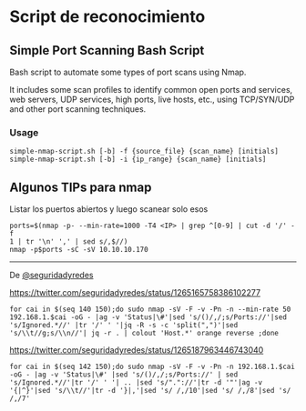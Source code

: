 # Script de reconocimiento
## Simple Port Scanning Bash Script

Bash script to automate some types of port scans using Nmap. 

It includes some scan profiles to identify common open ports and services, web servers, UDP services, high ports, live hosts, etc., using TCP/SYN/UDP and other port scanning techniques.

### Usage

    simple-nmap-script.sh [-b] -f {source_file} {scan_name} [initials]
    simple-nmap-script.sh [-b] -i {ip_range} {scan_name} [initials]

## Algunos TIPs para nmap

Listar los puertos abiertos y luego scanear solo esos 
```
ports=$(nmap -p- --min-rate=1000 -T4 <IP> | grep ^[0-9] | cut -d '/' -f
1 | tr '\n' ',' | sed s/,$//)
nmap -p$ports -sC -sV 10.10.10.170
```

---
De [@seguridadyredes](https://twitter.com/seguridadyredes)

https://twitter.com/seguridadyredes/status/1265165758386102277
```
for cai in $(seq 140 150);do sudo nmap -sV -F -v -Pn -n --min-rate 50 192.168.1.$cai -oG - |ag -v 'Status|\#'|sed 's/()/,/;s/Ports://'|sed 's/Ignored.*//' |tr '/' ' '|jq -R -s -c 'split(",")'|sed 's/\\t//g;s/\\n//'| jq -r . | colout 'Host.*' orange reverse ;done
```
https://twitter.com/seguridadyredes/status/1265187963446743040
```
for cai in $(seq 142 150);do sudo nmap -sV -F -v -Pn -n 192.168.1.$cai -oG - |ag -v 'Status|\#' |sed 's/()/,/;s/Ports://' | sed 's/Ignored.*//'|tr '/' ' '| .. |sed 's/"."://'|tr -d '"'|ag -v '{|^}'|sed 's/\\t//'|tr -d '}|,'|sed 's/ /,/10'|sed 's/ /,/8'|sed 's/ /,/7'
```
